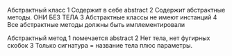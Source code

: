 Абстрактный класс
1 Содержит в себе abstract
2 Содержит абстрактные методы. ОНИ БЕЗ ТЕЛА
3 Абстрактные классы не имеют инстанций
4 Все абстрактные методы должны быть имплементировали

Абстрактный метод
1 помечается abstract
2 Нет тела, нет фугирных скобок
3 Только сигнатура = название тела плюс параметры.